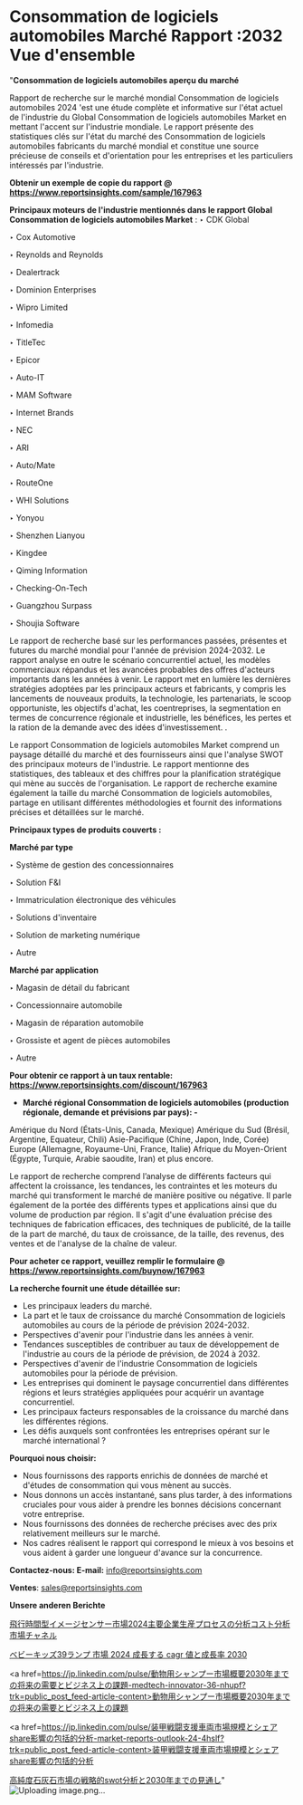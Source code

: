 # Consommation de logiciels automobiles Marché Rapport :2032 Vue d'ensemble

"<strong>Consommation de logiciels automobiles aperçu du marché</strong>

Rapport de recherche sur le marché mondial Consommation de logiciels automobiles 2024 'est une étude complète et informative sur l'état actuel de l'industrie du Global Consommation de logiciels automobiles Market en mettant l'accent sur l'industrie mondiale. Le rapport présente des statistiques clés sur l'état du marché des Consommation de logiciels automobiles fabricants du marché mondial et constitue une source précieuse de conseils et d'orientation pour les entreprises et les particuliers intéressés par l'industrie.

<strong>Obtenir un exemple de copie du rapport @ <a href=https://www.reportsinsights.com/sample/167963>https://www.reportsinsights.com/sample/167963</a></strong>

<strong>Principaux moteurs de l'industrie mentionnés dans le rapport Global Consommation de logiciels automobiles Market</strong> :
‣ CDK Global 

‣ Cox Automotive 

‣ Reynolds and Reynolds 

‣ Dealertrack 

‣ Dominion Enterprises 

‣ Wipro Limited 

‣ Infomedia 

‣ TitleTec 

‣ Epicor 

‣ Auto-IT 

‣ MAM Software 

‣ Internet Brands 

‣ NEC 

‣ ARI 

‣ Auto/Mate 

‣ RouteOne 

‣ WHI Solutions 

‣ Yonyou 

‣ Shenzhen Lianyou 

‣ Kingdee 

‣ Qiming Information 

‣ Checking-On-Tech 

‣ Guangzhou Surpass 

‣ Shoujia Software

Le rapport de recherche basé sur les performances passées, présentes et futures du marché mondial pour l'année de prévision 2024-2032. Le rapport analyse en outre le scénario concurrentiel actuel, les modèles commerciaux répandus et les avancées probables des offres d'acteurs importants dans les années à venir. Le rapport met en lumière les dernières stratégies adoptées par les principaux acteurs et fabricants, y compris les lancements de nouveaux produits, la technologie, les partenariats, le scoop opportuniste, les objectifs d'achat, les coentreprises, la segmentation en termes de concurrence régionale et industrielle, les bénéfices, les pertes et la ration de la demande avec des idées d'investissement. .

Le rapport Consommation de logiciels automobiles Market comprend un paysage détaillé du marché et des fournisseurs ainsi que l'analyse SWOT des principaux moteurs de l'industrie. Le rapport mentionne des statistiques, des tableaux et des chiffres pour la planification stratégique qui mène au succès de l'organisation. Le rapport de recherche examine également la taille du marché Consommation de logiciels automobiles, partage en utilisant différentes méthodologies et fournit des informations précises et détaillées sur le marché.

<strong>Principaux types de produits couverts :</strong>

<strong>Marché par type</strong>

‣ Système de gestion des concessionnaires

‣ Solution F&I

‣ Immatriculation électronique des véhicules

‣ Solutions d'inventaire

‣ Solution de marketing numérique

‣ Autre

<strong>Marché par application</strong>

‣ Magasin de détail du fabricant

‣ Concessionnaire automobile

‣ Magasin de réparation automobile

‣ Grossiste et agent de pièces automobiles

‣ Autre

<strong>Pour obtenir ce rapport à un taux rentable: <a href=https://www.reportsinsights.com/discount/167963>https://www.reportsinsights.com/discount/167963</a></strong>
<ul>
  <li><strong>Marché régional Consommation de logiciels automobiles (production régionale, demande et prévisions par pays): -</strong></li>
</ul>
Amérique du Nord (États-Unis, Canada, Mexique)
Amérique du Sud (Brésil, Argentine, Equateur, Chili)
Asie-Pacifique (Chine, Japon, Inde, Corée)
Europe (Allemagne, Royaume-Uni, France, Italie)
Afrique du Moyen-Orient (Égypte, Turquie, Arabie saoudite, Iran) et plus encore.

Le rapport de recherche comprend l’analyse de différents facteurs qui affectent la croissance, les tendances, les contraintes et les moteurs du marché qui transforment le marché de manière positive ou négative. Il parle également de la portée des différents types et applications ainsi que du volume de production par région. Il s'agit d'une évaluation précise des techniques de fabrication efficaces, des techniques de publicité, de la taille de la part de marché, du taux de croissance, de la taille, des revenus, des ventes et de l'analyse de la chaîne de valeur.

<strong>Pour acheter ce rapport, veuillez remplir le formulaire @   <a href=https://www.reportsinsights.com/buynow/167963>https://www.reportsinsights.com/buynow/167963</a></strong>

<strong>La recherche fournit une étude détaillée sur:</strong>
<ul>
  <li>Les principaux leaders du marché.</li>
  <li>La part et le taux de croissance du marché Consommation de logiciels automobiles au cours de la période de prévision 2024-2032.</li>
  <li>Perspectives d'avenir pour l'industrie dans les années à venir.</li>
  <li>Tendances susceptibles de contribuer au taux de développement de l'industrie au cours de la période de prévision, de 2024 à 2032.</li>
  <li>Perspectives d'avenir de l'industrie Consommation de logiciels automobiles pour la période de prévision.</li>
  <li>Les entreprises qui dominent le paysage concurrentiel dans différentes régions et leurs stratégies appliquées pour acquérir un avantage concurrentiel.</li>
  <li>Les principaux facteurs responsables de la croissance du marché dans les différentes régions.</li>
  <li>Les défis auxquels sont confrontées les entreprises opérant sur le marché international ?</li>
</ul>
<strong>Pourquoi nous choisir:</strong>
<ul>
  <li>Nous fournissons des rapports enrichis de données de marché et d'études de consommation qui vous mènent au succès.</li>
  <li>Nous donnons un accès instantané, sans plus tarder, à des informations cruciales pour vous aider à prendre les bonnes décisions concernant votre entreprise.</li>
  <li>Nous fournissons des données de recherche précises avec des prix relativement meilleurs sur le marché.</li>
  <li>Nos cadres réalisent le rapport qui correspond le mieux à vos besoins et vous aident à garder une longueur d'avance sur la concurrence.</li>
</ul>
<strong>Contactez-nous:
</strong><strong>E-mail:</strong> <a href=mailto:info@reportsinsights.com>info@reportsinsights.com</a>

<strong>Ventes</strong>: <a href=mailto:sales@reportsinsights.com>sales@reportsinsights.com</a>

<strong>Unsere anderen Berichte</strong>

<a href=https://www.linkedin.com/pulse/飛行時間型イメージセンサー市場2024主要企業生産プロセスの分析コスト分析市場チャネル-reports-insights-expert-u6hze/>飛行時間型イメージセンサー市場2024主要企業生産プロセスの分析コスト分析市場チャネル</a>

<a href=https://www.linkedin.com/pulse/ベビーキッズ39ランプ-市場-2024-成長する-cagr-値と成長率-2030-infopulse-daily-360-tky0f/>ベビーキッズ39ランプ 市場 2024 成長する cagr 値と成長率 2030</a>

<a href=https://jp.linkedin.com/pulse/動物用シャンプー市場概要2030年までの将来の需要とビジネス上の課題-medtech-innovator-36-nhupf?trk=public_post_feed-article-content>動物用シャンプー市場概要2030年までの将来の需要とビジネス上の課題</a>

<a href=https://jp.linkedin.com/pulse/装甲戦闘支援車両市場規模とシェアshare影響の包括的分析-market-reports-outlook-24-4hslf?trk=public_post_feed-article-content>装甲戦闘支援車両市場規模とシェアshare影響の包括的分析</a>

<a href=https://www.linkedin.com/pulse/高純度石灰石市場の戦略的swot分析と2030年までの見通し-infopulse-daily-360-pu0qf/>高純度石灰石市場の戦略的swot分析と2030年までの見通し</a>"
![Uploading image.png…]()
